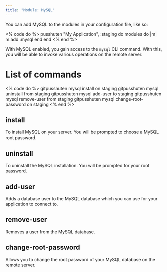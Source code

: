 ```yaml
---
title: "Module: MySQL"
---
```


You can add MySQL to the modules in your configuration file, like so:

<% code do %>
pusshuten "My Application", :staging do
  modules do |m|
    m.add :mysql
  end
end
<% end %>

With MySQL enabled, you gain access to the `mysql` CLI command. With this, you will be able to invoke various operations on the remote server.

List of commands
================

<% code do %>
gitpusshuten mysql install on staging
gitpusshuten mysql uninstall from staging
gitpusshuten mysql add-user to staging
gitpusshuten mysql remove-user from staging
gitpusshuten mysql change-root-password on staging
<% end %>


install
-------

To install MySQL on your server. You will be prompted to choose a MySQL root password.


uninstall
---------

To uninstall the MySQL installation. You will be prompted for your root password.


add-user
--------

Adds a database user to the MySQL database which you can use for your application to connect to.


remove-user
-----------

Removes a user from the MySQL database.


change-root-password
--------------------

Allows you to change the root password of your MySQL database on the remote server.